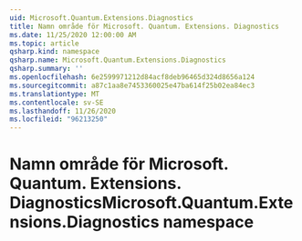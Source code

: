 ```yaml
---
uid: Microsoft.Quantum.Extensions.Diagnostics
title: Namn område för Microsoft. Quantum. Extensions. Diagnostics
ms.date: 11/25/2020 12:00:00 AM
ms.topic: article
qsharp.kind: namespace
qsharp.name: Microsoft.Quantum.Extensions.Diagnostics
qsharp.summary: ''
ms.openlocfilehash: 6e2599971212d84acf8deb96465d324d8656a124
ms.sourcegitcommit: a87c1aa8e7453360025e47ba614f25b02ea84ec3
ms.translationtype: MT
ms.contentlocale: sv-SE
ms.lasthandoff: 11/26/2020
ms.locfileid: "96213250"
---
```

# <a name="microsoftquantumextensionsdiagnostics-namespace"></a><span data-ttu-id="c25eb-102">Namn område för Microsoft. Quantum. Extensions. Diagnostics</span><span class="sxs-lookup"><span data-stu-id="c25eb-102">Microsoft.Quantum.Extensions.Diagnostics namespace</span></span>



